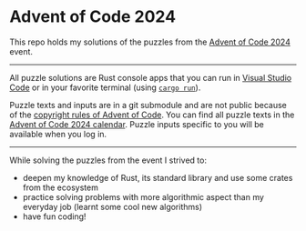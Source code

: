 # Advent of Code 2024

This repo holds my solutions of the puzzles from the [Advent of Code 2024](https://adventofcode.com/2024) event.

---

All puzzle solutions are Rust console apps that you can run in [Visual Studio Code](https://code.visualstudio.com/docs/languages/rust) or in your favorite terminal (using [`cargo run`](https://doc.rust-lang.org/cargo/commands/cargo-run.html)).

Puzzle texts and inputs are in a git submodule and are not public because of the [copyright rules of Advent of Code](https://adventofcode.com/2024/about#faq_copying). You can find all puzzle texts in the [Advent of Code 2024 calendar](https://adventofcode.com/2024). Puzzle inputs specific to you will be available when you log in.

---

While solving the puzzles from the event I strived to:
- deepen my knowledge of Rust, its standard library and use some crates from the ecosystem
- practice solving problems with more algorithmic aspect than my everyday job (learnt some cool new algorithms)
- have fun coding!
